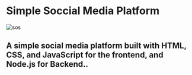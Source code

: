 <h1>Simple Soccial Media Platform</h1>

![sos](https://github.com/rishininawodi/Code_Alpha_Social_Media/assets/123630889/6aeb7d39-fa01-4749-8c9f-ce71f73d98ae)

<h2>A simple social media platform built with HTML, CSS, and JavaScript for the frontend, and Node.js for Backend..</h2>
